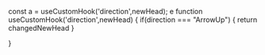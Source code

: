 const a = useCustomHook('direction',newHead);
e
function useCustomHook('direction',newHead) {
    if(direction === "ArrowUp") {
    	return changedNewHead
    }

} 
